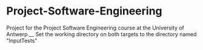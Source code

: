 # Project-Software-Engineering
 Project for the Project Software Engineering course at the University of Antwerp.__
Set the working directory on both targets to the directory named "InputTests"
